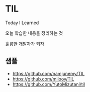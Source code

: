 # TIL

Today I Learned

오늘 학습한 내용을 정리하는 것

훌륭한 개발자가 되자


## 샘플
- https://github.com/namjunemy/TIL
- https://github.com/milooy/TIL
- https://github.com/YutoMizutani/til
